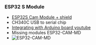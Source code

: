 ### ESP32 S Module
- [ESP32S Cam Module + shield](https://randomnerdtutorials.com/upload-code-esp32-cam-mb-usb/)
- CH340C USB to serial chip
- [Integrating with Arduino board youtube](https://www.youtube.com/watch?v=5XCb3t8J4Kg)
- Missing modules ESP32-CAM-MD
- ![ESP32-CAM-MD](https://user-images.githubusercontent.com/6918419/147369560-4f35e6b6-6284-43ba-bb60-0257fa177deb.jpeg)

